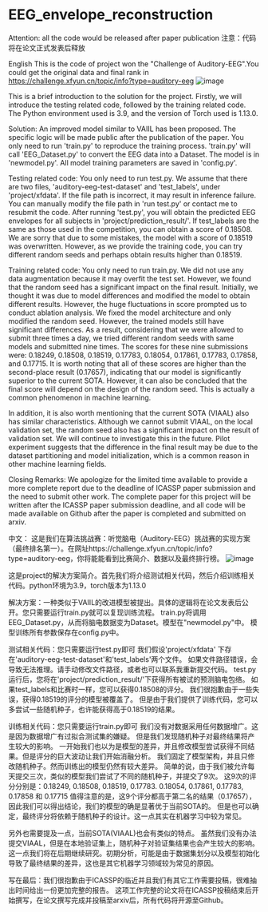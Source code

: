 # EEG_envelope_reconstruction
Attention: all the code would be released after paper publication
注意：代码将在论文正式发表后释放

English
This is the code of project won the "Challenge of Auditory-EEG".You could get the original data and final rank in https://challenge.xfyun.cn/topic/info?type=auditory-eeg
![image](https://github.com/xuxiran/EEG_envelope_reconstruction/assets/48015859/cb8d37c7-7e48-4085-930f-903ea14eddd3)

This is a brief introduction to the solution for the project. Firstly, we will introduce the testing related code, followed by the training related code.
The Python environment used is 3.9, and the version of Torch used is 1.13.0.

Solution: An improved model similar to VAIIL has been proposed. The specific logic will be made public after the publication of the paper. 
You only need to run 'train.py' to reproduce the training process. 'train.py' will call 'EEG_Dataset.py' to convert the EEG data into a Dataset. 
The model is in 'newmodel.py'. All model training parameters are saved in 'config.py'.

Testing related code: You only need to run test.py. 
We assume that there are two files, 'auditory-eeg-test-dataset' and 'test_labels', under 'project/xfdata'. 
If the file path is incorrect, it may result in inference failure. You can manually modify the file path in 'run test.py' or contact me to resubmit the code. 
After running 'test.py', you will obtain the predicted EEG envelopes for all subjects in 'project/prediction_result/'. 
If test_labels are the same as those used in the competition, you can obtain a score of 0.18508. 
We are sorry that due to some mistakes, the model with a score of 0.18519 was overwritten. 
However, as we provide the training code, you can try different random seeds and perhaps obtain results higher than 0.18519.

Training related code: You only need to run train.py. 
We did not use any data augmentation because it may overfit the test set. 
However, we found that the random seed has a significant impact on the final result. 
Initially, we thought it was due to model differences and modified the model to obtain different results. 
However, the huge fluctuations in score prompted us to conduct ablation analysis. 
We fixed the model architecture and only modified the random seed. However, the trained models still have significant differences. 
As a result, considering that we were allowed to submit three times a day, we tried different random seeds with same models and submitted nine times. 
The scores for these nine submissions were: 0.18249, 0.18508, 0.18519, 0.17783, 0.18054, 0.17861, 0.17783, 0.17858, and 0.17715. 
It is worth noting that all of these scores are higher than the second-place result (0.17657), indicating that our model is significantly superior to the current SOTA. 
However, it can also be concluded that the final score will depend on the design of the random seed. 
This is actually a common phenomenon in machine learning.

In addition, it is also worth mentioning that the current SOTA (VIAAL) also has similar characteristics. 
Although we cannot submit VIAAL, on the local validation set, the random seed also has a significant impact on the result of validation set. 
We will continue to investigate this in the future. Pilot experiment suggests that the difference in the final result may be due to the dataset partitioning 
and model initialization, which is a common reason in other machine learning fields.

Closing Remarks: We apologize for the limited time available to provide a more complete report due to the deadline of ICASSP paper submission
and the need to submit other work. The complete paper for this project will be written after the ICASSP paper submission deadline, 
and all code will be made available on Github after the paper is completed and submitted on arxiv.

中文：
这是我们在算法挑战赛：听觉脑电（Auditory-EEG）挑战赛的实现方案（最终排名第一）。在网址https://challenge.xfyun.cn/topic/info?type=auditory-eeg，你将能能看到比赛简介、数据以及最终排行榜。
![image](https://github.com/xuxiran/EEG_envelope_reconstruction/assets/48015859/8bf77507-6909-47ab-a1eb-6ce806feac9b)

这是project的解决方案简介。首先我们将介绍测试相关代码，然后介绍训练相关代码。python环境为3.9，torch版本为1.13.0

解决方案：一种类似于VAIIL的改进模型被提出。具体的逻辑将在论文发表后公开。您只需要运行train.py就可以复现训练流程。
train.py将调用EEG_Dataset.py，从而将脑电数据变为Dataset。模型在"newmodel.py"中。
模型训练所有参数保存在config.py中。

测试相关代码：您只需要运行test.py即可
我们假设'project/xfdata' 下存在'auditory-eeg-test-dataset'和'test_labels'两个文件。
如果文件路径错误，会导致无法推理。请手动修改文件路径，或者也可以联系我重新提交代码。
test.py运行后，您将在'project/prediction_result/'下获得所有被试的预测脑电包络。
如果test_labels和比赛时一样，您可以获得0.18508的评分。
我们很抱歉由于一些失误，获得0.18519的评分的模型被覆盖了。
但是由于我们提供了训练代码，您可以多尝试一些随机种子，也许能获得高于0.18519的结果。

训练相关代码：您只需要运行train.py即可
我们没有对数据采用任何数据增广。这是因为数据增广有过拟合测试集的嫌疑。
但是我们发现随机种子对最终结果将产生较大的影响。
一开始我们也以为是模型的差异，并且修改模型尝试获得不同结果。但是评分的巨大波动让我们开始消融分析。
我们固定了模型架构，并且只修改随机种子。然而训练出的模型仍然有较大差异。
简单的说，由于我们被允许每天提交三次，类似的模型我们尝试了不同的随机种子，并提交了9次。
这9次的评分分别是：0.18249, 0.18508, 0.18519, 0.17783. 0.18054, 0.17861, 0.17783, 0.17858 和 0.17715
值得注意的是，这9个评分都高于第二名的结果（0.17657），因此我们可以得出结论，我们的模型的确是显著优于当前SOTA的。
但是也可以确定，最终评分将依赖于随机种子的设计。这一点其实在机器学习中较为常见。

另外也需要提及一点，当前SOTA(VIAAL)也会有类似的特点。
虽然我们没有办法提交VIAAL，但是在本地验证集上，随机种子对验证集结果也会产生较大的影响。
这一点我们将在后期继续研究。初期分析，可能是由于数据集划分以及模型初始化导致了最终结果的差异，这也是其它机器学习领域较为常见的原因。

写在最后：我们很抱歉由于ICASSP的临近并且我们有其它工作需要投稿，很难抽出时间给出一份更加完整的报告。
这项工作完整的论文将在ICASSP投稿结束后开始撰写，在论文撰写完成并投稿至arxiv后，所有代码将开源至Github。
